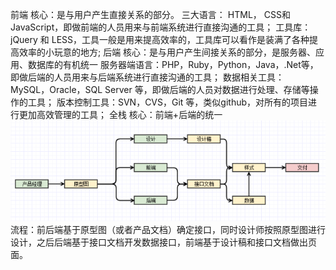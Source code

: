 前端
核心：是与用户产生直接关系的部分。
三大语言： HTML， CSS和 JavaScript，即做前端的人员用来与前端系统进行直接沟通的工具；
工具库：jQuery 和 LESS，工具一般是用来提高效率的，工具库可以看作是装满了各种提高效率的小玩意的地方;
后端
核心：是与用户产生间接关系的部分，是服务器、应用、数据库的有机统一
服务器端语言：PHP，Ruby，Python，Java，.Net等，即做后端的人员用来与后端系统进行直接沟通的工具；
数据相关工具： MySQL，Oracle，SQL Server 等，即做后端的人员对数据进行处理、存储等操作的工具；
版本控制工具：SVN，CVS，Git 等，类似github，对所有的项目进行更加高效管理的工具；
全栈
核心：前端+后端的统一
![前端开发和其他工种的协同@王德福（知乎用户）](images/8919b301a6a9738a16a6d49df12e5ba4_hd.png)
流程：前后端基于原型图（或者产品文档）确定接口，同时设计师按照原型图进行设计，之后后端基于接口文档开发数据接口，前端基于设计稿和接口文档做出页面。
